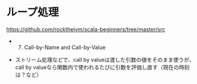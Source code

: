 # ループ処理

https://github.com/rockthejvm/scala-beginners/tree/master/src

* 7. Call-by-Name and Call-by-Value

* ストリーム処理などで、call by valueは渡した引数の値をそのまま使うが、call by valueなら関数内で使われるたびに引数を評価し直す（現在の時刻は？など）

